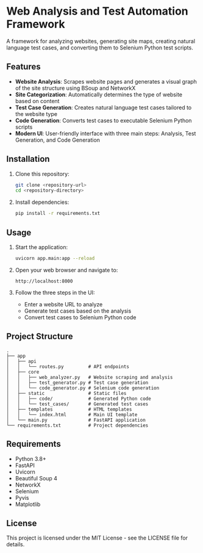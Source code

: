 # Web Analysis and Test Automation Framework

A framework for analyzing websites, generating site maps, creating natural language test cases, and converting them to Selenium Python test scripts.

## Features

- **Website Analysis**: Scrapes website pages and generates a visual graph of the site structure using BSoup and NetworkX
- **Site Categorization**: Automatically determines the type of website based on content
- **Test Case Generation**: Creates natural language test cases tailored to the website type
- **Code Generation**: Converts test cases to executable Selenium Python scripts
- **Modern UI**: User-friendly interface with three main steps: Analysis, Test Generation, and Code Generation

## Installation

1. Clone this repository:
   ```bash
   git clone <repository-url>
   cd <repository-directory>
   ```

2. Install dependencies:
   ```bash
   pip install -r requirements.txt
   ```

## Usage

1. Start the application:
   ```bash
   uvicorn app.main:app --reload
   ```

2. Open your web browser and navigate to:
   ```
   http://localhost:8000
   ```

3. Follow the three steps in the UI:
   - Enter a website URL to analyze
   - Generate test cases based on the analysis
   - Convert test cases to Selenium Python code

## Project Structure

```
.
├── app
│   ├── api
│   │   └── routes.py         # API endpoints
│   ├── core
│   │   ├── web_analyzer.py   # Website scraping and analysis
│   │   ├── test_generator.py # Test case generation
│   │   └── code_generator.py # Selenium code generation
│   ├── static                # Static files
│   │   ├── code/             # Generated Python code
│   │   └── test_cases/       # Generated test cases
│   ├── templates             # HTML templates
│   │   └── index.html        # Main UI template
│   └── main.py               # FastAPI application
└── requirements.txt          # Project dependencies
```

## Requirements

- Python 3.8+
- FastAPI
- Uvicorn
- Beautiful Soup 4
- NetworkX
- Selenium
- Pyvis
- Matplotlib

## License

This project is licensed under the MIT License - see the LICENSE file for details. 